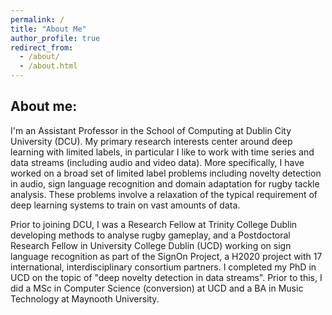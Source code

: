 ```yaml
---
permalink: /
title: "About Me"
author_profile: true
redirect_from: 
  - /about/
  - /about.html
---
```


About me:
------
I'm an Assistant Professor in the School of Computing at Dublin City University (DCU). My primary research interests center around deep learning with limited labels, in particular I like to work with time series and data streams (including audio and video data). More specifically, I have worked on a broad set of limited label problems including novelty detection in audio, sign language recognition and domain adaptation for rugby tackle analysis. These problems involve a relaxation of the typical requirement of deep learning systems to train on vast amounts of data.

Prior to joining DCU, I was a Research Fellow at Trinity College Dublin developing methods to analyse rugby gameplay, and a Postdoctoral Research Fellow in University College Dublin (UCD) working on sign language recognition as part of the SignOn Project, a H2020 project with 17 international, interdisciplinary consortium partners. I completed my PhD in UCD on the topic of "deep novelty detection in data streams". Prior to this, I did a MSc in Computer Science (conversion) at UCD and a BA in Music Technology at Maynooth University.
